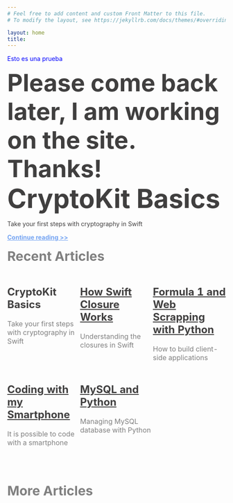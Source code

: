 ```yaml
---
# Feel free to add content and custom Front Matter to this file.
# To modify the layout, see https://jekyllrb.com/docs/themes/#overriding-theme-defaults

layout: home
title: 
---
```

<style>
  a {color: blue;}
</style>
<a>Esto es una prueba</a>
<h1 style="font-size: 55px; color: #403F3F; margin: 0px 0px"><b>Please come back later, I am working on the site. Thanks!</b></h1>
<h1 style="font-size: 60px; color: #403F3F; margin: 0px 0px"><b>CryptoKit Basics</b></h1>
<p style="color: #403F3F">Take your first steps with cryptography in Swift</p>
<a style="color: #75A4F2" href="https://www.javiercarrilloblog.com/coding/15/06/2021/CryptoKit.html"><b>Continue reading >></b></a>
<br>
<br>
<h2 style="font-size: 30px; color: gray; margin: 0px 0px"><b>Recent Articles</b></h2>
<table style="width: 100%; horizontal-align: left; margin-left: 0px">
  <tr>
    <td style="border-style: hidden; width: 33%; text-align: left; vertical-align: top; padding: 0px">
      <a style="color: #403F3F; text-decoration: none; cursor: pointer" href="https://www.javiercarrilloblog.com/coding/15/06/2021/CryptoKit.html">
      <body>
      <h2><b>CryptoKit Basics</b></h2>
      <p style="color: gray">Take your first steps with cryptography in Swift</p>
      </body>
      </a>
    </td>
    <td style="border-style: hidden; width: 33%; text-align: left; vertical-align: top; padding: 0px">
      <a style="color: #403F3F" href="https://www.javiercarrilloblog.com/coding/17/05/2021/SwiftClosures.html"><h2><b>How Swift Closure Works</b></h2></a>
      <p style="color: gray">Understanding the closures in Swift</p>
    </td>
    <td style="border-style: hidden; width: 33%; text-align: left; vertical-align: top; padding: 0px">
      <a style="color: #403F3F" href="https://www.javiercarrilloblog.com/coding/15/04/2021/Formula1WebScraping.html"><h2><b>Formula 1 and Web Scrapping with Python</b></h2></a>
      <p style="color: gray">How to build client-side applications</p>
    </td>
  </tr>
  <tr style="background-color: #FDFDFD">
    <td style="border-style: hidden; width: 33%; text-align: left; vertical-align: top; padding: 0px">
      <a style="color: #403F3F" href="https://www.javiercarrilloblog.com/coding/15/03/2021/Coding_with_smartphone.html"><h2><b>Coding with my Smartphone</b></h2></a>
      <p style="color: gray">It is possible to code with a smartphone</p>
    </td>
    <td style="border-style: hidden; width: 33%; text-align: left; vertical-align: top; padding: 0px">
      <a style="color: #403F3F" href="https://www.javiercarrilloblog.com/coding/15/02/2021/MySQLPython.html"><h2><b>MySQL and Python</b></h2></a>
      <p style="color: gray">Managing MySQL database with Python</p>
    </td>
    <td style="border-style: hidden; width: 33%; text-align: left; vertical-align: top; padding: 0px">
    </td>
  </tr>
</table>
<br>
<br>
<br>
<h1 style="font-size: 30px; color: gray; margin: 0px 0px"><b>More Articles</b></h1>